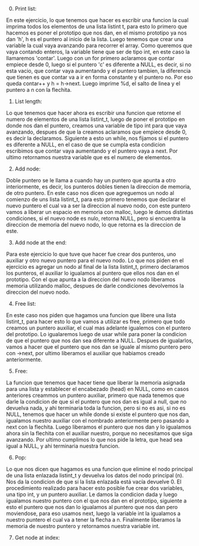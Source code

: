 0. Print list:

En este ejercicio, lo que tenemos que hacer es escribir una funcion la cual imprima todos los elementos de una lista listint t, para esto lo primero que hacemos es poner el
prototipo que nos dan, en el mismo prototipo ya nos dan 'h', h es el puntero al inicio de la lista. Luego tenemos que crear una variable la cual vaya avanzando para recorrer
el array. Como queremos que vaya contando enteros, la variable tiene que ser de tipo int, en este caso la llamaremos 'contar'. Luego con un for primero aclaramos que contar empiece
desde 0, luego si el puntero 'c' es diferente a NULL, es decir, si no esta vacio, que contar vaya aumentando y el puntero tambien, la diferencia que tienen es que contar va a ir en
forma constante y el puntero no. Por eso queda contar++ y h = h->next. Luego imprime %d, el salto de linea y el puntero a n con la flechita.

1. List length:

Lo que tenemos que hacer ahora es escribir una funcion que retorne el numero de elementos de una lista listint_t, luego de poner el prototipo en donde nos dan el puntero,
creamos una variable de tipo int para que vaya avanzando, despues de que la creamos aclaramos que empiece desde 0, es decir la declaramos. Siguiente a esto un while, nos fijamos
si el puntero es diferente a NULL, en el caso de que se cumpla esta condicion escribimos que contar vaya aumentando y el puntero vaya a next. Por ultimo retornamos nuestra variable
que es el numero de elementos.

2. Add node:

Doble puntero se le llama a cuando hay un puntero que apunta a otro interiormente, es decir, los punteros dobles tienen la direccion de memoria, de otro puntero. En este caso nos dicen
que agreguemos un nodo al comienzo de uns lista listint_t, para esto primero tenemos que declarar el nuevo puntero el cual va a ser la direccion al nuevo nodo, con este puntero vamos
a liberar un espacio en memoria con malloc, luego le damos distintas condiciones, si el nuevo node es nulo, retorna NULL, pero si encuentra la direccion de memoria del nuevo nodo, lo que
retorna es la direccion de este.

3. Add node at the end:

Para este ejercicio lo que tuve que hacer fue crear dos punteros, uno auxiliar y otro nuevo puntero para el nuevo nodo. Lo que nos piden en el ejercicio es agregar un nodo al final de
la lista listint_t, primero declaramos los punteros, el auxiliar lo igualamos al puntero que ellos nos dan en el prototipo. Con el que apunta a la direccion del nuevo nodo liberamos 
memoria utilizando malloc, despues de darle condiciones devolvemos la direccion del nuevo nodo.

4. Free list:

En este caso nos piden que hagamos una funcion que libere una lista listint_t, para hacer esto lo que vamos a utilizar es free, primero que todo creamos un puntero auxiliar, el cual mas
adelante igualemos con el puntero del prototipo. Lo igualaremos luego de usar while para poner la condicion de que el puntero que nos dan sea diferente a NULL. Despues de igualarlos, vamos
a hacer que el puntero que nos dan se iguale al mismo puntero pero con ->next, por ultimo liberamos el auxiliar que habiamos creado anteriormente.

5. Free:

La funcion que tenemos que hacer tiene que liberar la memoria asignada para una lista y establecer el encabezado (head) en NULL, como en casos anteriores creammos un puntero auxiliar,
primero que nada tenemos que darle la condicion de que si el puntero que nos dan es igual a null, que no devuelva nada, y ahi terminaria toda la funcion, pero si no es asi, si no es
NULL, tenemos que hacer un while donde si existe el puntero que nos dan, igualamos nuestro auxiliar con el nombrado anteriormente pero pasando a next con la flechita. Luego liberamos el
puntero que nos dan y lo igualamos ahora sin la flechita con el auxiliar nuestro, porque no necesitamos que siga avanzando. Por ultimo cumplimos lo que nos pide la letra, que head sea
igual a NULL, y ahi terminaria nuestra funcion.

6. Pop:

Lo que nos dicen que hagamos es una funcion que elimine el nodo principal de una lista enlazada listint_t y devuelva los datos del nodo principal (n). Nos da la condicion de que si
la lista enlazada está vacía devuelve 0. El procedimiento realizado para hacer esto posible fue crear dos variables, una tipo int, y un puntero auxiliar. Le damos la condicion dada y
luego igualamos nuestro puntero con el que nos dan en el prototipo, siguiente a esto el puntero que nos dan lo igualamos al puntero que nos dan pero moviendose, para eso usamos next, luego
la variable int la igualamos a nuestro puntero el cual va a tener la flecha a n. Finalmente liberamos la memoria de nuestro puntero y retornamos nuestra variable int.

7. Get node at index:

